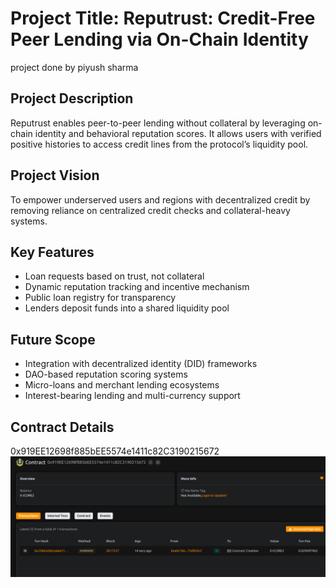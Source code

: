 # Project Title: Reputrust: Credit-Free Peer Lending via On-Chain Identity
project done by piyush sharma
## Project Description

Reputrust enables peer-to-peer lending without collateral by leveraging on-chain identity and behavioral reputation scores. It allows users with verified positive histories to access credit lines from the protocol’s liquidity pool.

## Project Vision

To empower underserved users and regions with decentralized credit by removing reliance on centralized credit checks and collateral-heavy systems.

## Key Features

- Loan requests based on trust, not collateral
- Dynamic reputation tracking and incentive mechanism
- Public loan registry for transparency
- Lenders deposit funds into a shared liquidity pool

## Future Scope

- Integration with decentralized identity (DID) frameworks
- DAO-based reputation scoring systems
- Micro-loans and merchant lending ecosystems
- Interest-bearing lending and multi-currency support

## Contract Details
0x919EE12698f885bEE5574e1411c82C3190215672
![alt text](image.png)
